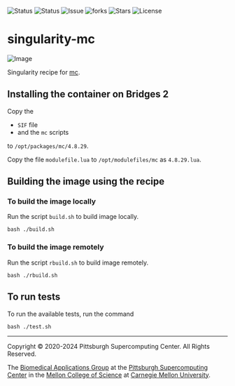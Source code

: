 ![Status](https://github.com/pscedu/singularity-mc/actions/workflows/main.yml/badge.svg)
![Status](https://github.com/pscedu/singularity-mc/actions/workflows/pretty.yml/badge.svg)
![Issue](https://img.shields.io/github/issues/pscedu/singularity-mc)
![forks](https://img.shields.io/github/forks/pscedu/singularity-mc)
![Stars](https://img.shields.io/github/stars/pscedu/singularity-mc)
![License](https://img.shields.io/github/license/pscedu/singularity-mc)

# singularity-mc
![Image](https://upload.wikimedia.org/wikipedia/commons/9/9b/Midnight_Commander_4.7.0.9_on_Ubuntu_11.04.png)

Singularity recipe for [mc](https://github.com/sandialabs/mc).

## Installing the container on Bridges 2
Copy the

* `SIF` file
* and the `mc` scripts

to `/opt/packages/mc/4.8.29`.

Copy the file `modulefile.lua` to `/opt/modulefiles/mc` as `4.8.29.lua`.

## Building the image using the recipe
### To build the image locally
Run the script `build.sh` to build image locally.

```
bash ./build.sh
```

### To build the image remotely
Run the script `rbuild.sh` to build image remotely.

```
bash ./rbuild.sh
```

## To run tests
To run the available tests, run the command

```
bash ./test.sh
```

---
Copyright © 2020-2024 Pittsburgh Supercomputing Center. All Rights Reserved.

The [Biomedical Applications Group](https://www.psc.edu/biomedical-applications/) at the [Pittsburgh Supercomputing
Center](http://www.psc.edu) in the [Mellon College of Science](https://www.cmu.edu/mcs/) at [Carnegie Mellon University](http://www.cmu.edu).
